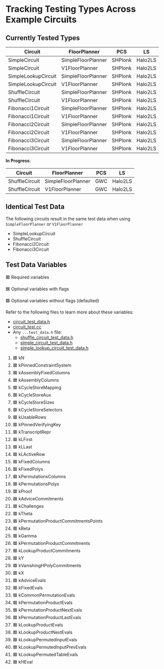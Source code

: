 # Tracking Testing Types Across Example Circuits

## Currently Tested Types

| Circuit             | FloorPlanner       | PCS     | LS      |
| ------------------- | ------------------ | ------- | ------- |
| SimpleCircuit       | SimpleFloorPlanner | SHPlonk | Halo2LS |
| SimpleCircuit       | V1FloorPlanner     | SHPlonk | Halo2LS |
| SimpleLookupCircuit | SimpleFloorPlanner | SHPlonk | Halo2LS |
| SimpleLookupCircuit | V1FloorPlanner     | SHPlonk | Halo2LS |
| ShuffleCircuit      | SimpleFloorPlanner | SHPlonk | Halo2LS |
| ShuffleCircuit      | V1FloorPlanner     | SHPlonk | Halo2LS |
| Fibonacci1Circuit   | SimpleFloorPlanner | SHPlonk | Halo2LS |
| Fibonacci1Circuit   | V1FloorPlanner     | SHPlonk | Halo2LS |
| Fibonacci2Circuit   | SimpleFloorPlanner | SHPlonk | Halo2LS |
| Fibonacci2Circuit   | V1FloorPlanner     | SHPlonk | Halo2LS |
| Fibonacci3Circuit   | SimpleFloorPlanner | SHPlonk | Halo2LS |
| Fibonacci3Circuit   | V1FloorPlanner     | SHPlonk | Halo2LS |

**In Progress**:

| Circuit        | FloorPlanner       | PCS | LS      |
| -------------- | ------------------ | --- | ------- |
| ShuffleCircuit | SimpleFloorPlanner | GWC | Halo2LS |
| ShuffleCircuit | V1FloorPlanner     | GWC | Halo2LS |

## Identical Test Data

The following circuits result in the same test data when using `SimpleFloorPlanner` or `V1FloorPlanner`

- SimpleLookupCircuit
- ShuffleCircuit
- Fibonacci2Circuit
- Fibonacci3Circuit

## Test Data Variables

:red_square: Required variables

:blue_square: Optional variables with flags

:green_square: Optional variables without flags (defaulted)

Refer to the following files to learn more about these variables:

- [circuit_test_data.h](circuit_test_data.h)
- [circuit_test.cc](circuit_test_data.cc)
- Any `...test_data.h` file:
  - [shuffle_circuit_test_data.h](shuffle_circuit_test_data.h)
  - [simple_circuit_test_data.h](simple_circuit_test_data.h)
  - [simple_lookup_circuit_test_data.h](simple_lookup_circuit_test_data.h)

1. :red_square: kN
1. :red_square: kPinnedConstraintSystem
1. :blue_square: kAssemblyFixedColumns
1. :blue_square: kAssemblyColumns
1. :blue_square: kCycleStoreMapping
1. :blue_square: kCycleStoreAux
1. :blue_square: kCycleStoreSizes
1. :red_square: kCycleStoreSelectors
1. :green_square: kUsableRows
1. :red_square: kPinnedVerifyingKey
1. :red_square: kTranscriptRepr
1. :blue_square: kLFirst
1. :blue_square: kLLast
1. :blue_square: kLActiveRow
1. :blue_square: kFixedColumns
1. :blue_square: kFixedPolys
1. :blue_square: kPermutationsColumns
1. :blue_square: kPermutationsPolys
1. :red_square: kProof
1. :blue_square: kAdviceCommitments
1. :blue_square: kChallenges
1. :red_square: kTheta
1. :blue_square: kPermutationProductCommitmentsPoints
1. :red_square: kBeta
1. :red_square: kGamma
1. :blue_square: kPermutationProductCommitments
1. :blue_square: kLookupProductCommitments
1. :red_square: kY
1. :blue_square: kVanishingHPolyCommitments
1. :red_square: kX
1. :blue_square: kAdviceEvals
1. :blue_square: kFixedEvals
1. :blue_square: kCommonPermutationEvals
1. :blue_square: kPermutationProductEvals
1. :blue_square: kPermutationProductNextEvals
1. :blue_square: kPermutationProductLastEvals
1. :blue_square: kLookupProductEvals
1. :blue_square: kLookupProductNextEvals
1. :blue_square: kLookupPermutedInputEvals
1. :blue_square: kLookupPermutedInputPrevEvals
1. :blue_square: kLookupPermutedTableEvals
1. :blue_square: kHEval
